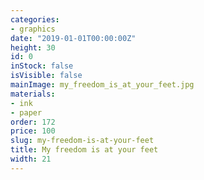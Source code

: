 ```yaml
---
categories:
- graphics
date: "2019-01-01T00:00:00Z"
height: 30
id: 0
inStock: false
isVisible: false
mainImage: my_freedom_is_at_your_feet.jpg
materials:
- ink
- paper
order: 172
price: 100
slug: my-freedom-is-at-your-feet
title: My freedom is at your feet
width: 21
---
```



